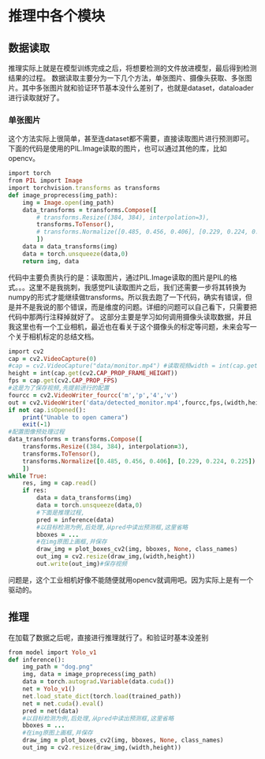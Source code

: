 # 推理中各个模块
## 数据读取
推理实际上就是在模型训练完成之后，将想要检测的文件放进模型，最后得到检测结果的过程。
数据读取主要分为一下几个方法，单张图片、摄像头获取、多张图片。其中多张图片就和验证环节基本没什么差别了，也就是dataset，dataloader进行读取就好了。
### 单张图片
这个方法实际上很简单，甚至连dataset都不需要，直接读取图片进行预测即可。下面的代码是使用的PIL.Image读取的图片，也可以通过其他的库，比如opencv。
```ruby
import torch
from PIL import Image
import torchvision.transforms as transforms
def image_proprecess(img_path):
    img = Image.open(img_path)
    data_transforms = transforms.Compose([
        # transforms.Resize((384, 384), interpolation=3),
        transforms.ToTensor(),
        # transforms.Normalize([0.485, 0.456, 0.406], [0.229, 0.224, 0.225])
        ])
    data = data_transforms(img)
    data = torch.unsqueeze(data,0)
    return img, data
```
代码中主要负责执行的是：读取图片，通过PIL.Image读取的图片是PIL的格式。。。这里不是我挑刺，我感觉PIL读取图片之后，我们还需要一步将其转换为numpy的形式才能继续做transforms。所以我去跑了一下代码，确实有错误，但是并不是我说的那个错误，而是维度的问题。详细的问题可以自己看下，只需要把代码中那两行注释掉就好了。
这部分主要是学习如何调用摄像头读取数据，并且我这里也有一个工业相机，最近也在看关于这个摄像头的标定等问题，未来会写一个关于相机标定的总结文档。
```ruby
import cv2
cap = cv2.VideoCapture(0)
#cap = cv2.VideoCapture("data/monitor.mp4") #读取视频width = int(cap.get(cv2.CAP_PROP_FRAME_WIDTH))
height = int(cap.get(cv2.CAP_PROP_FRAME_HEIGHT))
fps = cap.get(cv2.CAP_PROP_FPS)
#这是为了保存视频,先提前进行的配置
fourcc = cv2.VideoWriter_fourcc('m','p','4','v')
out = cv2.VideoWriter('data/detected_monitor.mp4',fourcc,fps,(width,height))
if not cap.isOpened():
    print("Unable to open camera")
    exit(-1)
#配置图像预处理过程
data_transforms = transforms.Compose([
    transforms.Resize((384, 384), interpolation=3),
    transforms.ToTensor(),
    transforms.Normalize([0.485, 0.456, 0.406], [0.229, 0.224, 0.225])
    ])
while True:
    res, img = cap.read()
    if res:
        data = data_transforms(img)
        data = torch.unsqueeze(data,0)
        #下面是推理过程,
        pred = inference(data)
        #以目标检测为例,后处理,从pred中读出预测框,这里省略
        bboxes = ...
        #在img原图上画框,并保存
        draw_img = plot_boxes_cv2(img, bboxes, None, class_names)
        out_img = cv2.resize(draw_img,(width,height))
        out.write(out_img)#保存视频
```
问题是，这个工业相机好像不能随便就用opencv就调用吧。因为实际上是有一个驱动的。

## 推理
在加载了数据之后呢，直接进行推理就行了。和验证时基本没差别
```ruby
from model import Yolo_v1
def inference():
    img_path = "dog.png"
    img, data = image_proprecess(img_path)
    data = torch.autograd.Variable(data.cuda())
    net = Yolo_v1()
    net.load_state_dict(torch.load(trained_path))
    net = net.cuda().eval()
    pred = net(data)
    #以目标检测为例,后处理,从pred中读出预测框,这里省略
    bboxes = ...
    #在img原图上画框,并保存
    draw_img = plot_boxes_cv2(img, bboxes, None, class_names)
    out_img = cv2.resize(draw_img,(width,height))
```